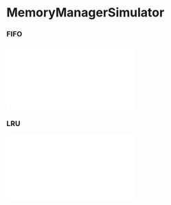 # MemoryManagerSimulator

### **FIFO**  
![alt text](images/FIFO.img "FIFO")  

### **LRU**  
![alt text](images/LRU.img "LRU")  
